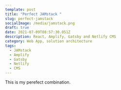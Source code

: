 ```yaml
---
template: post
title: "Perfect JAMstack "
slug: perfect-jamstack
socialImage: /media/jamstack.png
draft: true
date: 2021-07-09T08:57:30.051Z
description: React, Amplify, Gatsby and Netlify CMS
category: Web App, solution architecture
tags:
  - JAMstack
  - Amplify
  - Gatsby
  - Netlify
  - CMS
---
```

This is my perefect combination.
